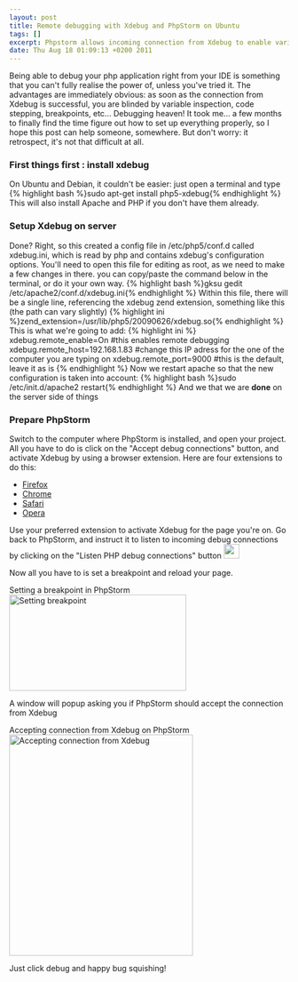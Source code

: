 ```yaml
--- 
layout: post
title: Remote debugging with Xdebug and PhpStorm on Ubuntu
tags: []
excerpt: Phpstorm allows incoming connection from Xdebug to enable variable inspection, breakpoints and so on in your favorite IDE.
date: Thu Aug 18 01:09:13 +0200 2011
---
```

Being able to debug your php application right from your IDE is something that you can't fully realise the power of, unless you've tried it. The advantages are immediately obvious: as soon as the connection from Xdebug is successful, you are blinded by variable inspection, code stepping, breakpoints, etc... Debugging heaven!
It took me... a few months to finally find the time figure out how to set up everything properly, so I hope this post can help someone, somewhere. But don't worry: it retrospect, it's not that difficult at all.
<h3>First things first : install xdebug</h3>
On Ubuntu and Debian, it couldn't be easier: just open a terminal and type {% highlight bash %}sudo apt-get install
php5-xdebug{% endhighlight %} This will also install Apache and PHP if you don't have them already.
<h3>Setup Xdebug on server</h3>
Done? Right, so this created a config file in /etc/php5/conf.d called xdebug.ini, which is read by php and contains xdebug's configuration options. You'll need to open this file for editing as root, as we need to make a few changes in there. you can copy/paste the command below in the terminal, or do it your own way.
{% highlight bash %}gksu gedit /etc/apache2/conf.d/xdebug.ini{% endhighlight %}
Within this file, there will be a single line, referencing the xdebug zend extension, something like this (the path can vary slightly)
{% highlight ini %}zend_extension=/usr/lib/php5/20090626/xdebug.so{% endhighlight %}
This is what we're going to add:
{% highlight ini %}
xdebug.remote_enable=On #this enables remote debugging
xdebug.remote_host=192.168.1.83 #change this IP adress for the one of the computer you are typing on
xdebug.remote_port=9000 #this is the default, leave it as is
{% endhighlight %}
Now we restart apache so that the new configuration is taken into account:
{% highlight bash %}sudo /etc/init.d/apache2 restart{% endhighlight %}
And we that we are <strong>done</strong> on the server side of things
<h3>Prepare PhpStorm</h3>
Switch to the computer where PhpStorm is installed, and open your project. All you have to do is click on the "Accept debug connections" button, and activate Xdebug by using a browser extension. Here are four extensions to do this:
<ul>
	<li><a href="https://addons.mozilla.org/en-US/firefox/addon/58688">Firefox</a></li>
	<li><a href="https://chrome.google.com/extensions/detail/eadndfjplgieldjbigjakmdgkmoaaaoc">Chrome</a></li>
	<li><a href="http://benmatselby.posterous.com/xdebug-toggler-for-safari">Safari</a></li>
	<li><a href="https://addons.opera.com/addons/extensions/details/xdebug-launcher/?display=en">Opera</a></li>
</ul>
Use your preferred extension to activate Xdebug for the page you're on. Go back to PhpStorm, and instruct it to listen to incoming debug connections by clicking on the "Listen PHP debug connections" button <img class="alignnone" title="accept connection button" src="http://i.imgur.com/uMBOg.png" alt="" width="28" height="26" />

Now all you have to is set a breakpoint and reload your page.

<div class="image-with-caption aligncenter" style="width:319px"><div class="caption">Setting a breakpoint in PhpStorm</div><img title="Setting breakpoint" src="http://i.imgur.com/9AuKc.png" alt="Setting breakpoint" width="319" height="173" /></div>

A window will popup asking you if PhpStorm should accept the connection from Xdebug

<div class="image-with-caption aligncenter" style="width:331px"><div class="caption">Accepting connection from Xdebug on PhpStorm</div><img title="Accepting connection from Xdebug" src="http://i.imgur.com/2fZKq.png" alt="Accepting connection from Xdebug" width="331" height="398" /></div>

Just click debug and happy bug squishing!
